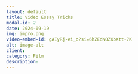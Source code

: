 ```yaml
---
layout: default
title: Video Essay Tricks
modal-id: 2
date: 2024-09-19
img: impro.png
video-embed-id: gAIyRj-ei_o?si=6hZEdN0ZXoXtt-7K
alt: image-alt
client: 
category: Film
description: 
---
```

